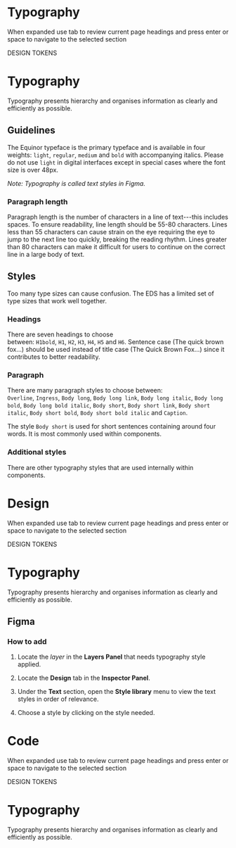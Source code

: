 # Typography

When expanded use tab to review current page headings and press enter or space to navigate to the selected section

DESIGN TOKENS

# Typography

Typography presents hierarchy and organises information as clearly and efficiently as possible.

## Guidelines

The Equinor typeface is the primary typeface and is available in four weights: `light`, `regular`, `medium` and `bold` with accompanying italics. Please do not use `light` in digital interfaces except in special cases where the font size is over 48px.

_Note: Typography is called text styles in Figma._

### Paragraph length

Paragraph length is the number of characters in a line of text---this includes spaces. To ensure readability, line length should be 55-80 characters. Lines less than 55 characters can cause strain on the eye requiring the eye to jump to the next line too quickly, breaking the reading rhythm. Lines greater than 80 characters can make it difficult for users to continue on the correct line in a large body of text.

## Styles

Too many type sizes can cause confusion. The EDS has a limited set of type sizes that work well together.

### Headings

There are seven headings to choose between: `H1bold`, `H1`, `H2`, `H3`, `H4`, `H5` and `H6`. Sentence case (The quick brown fox…) should be used instead of title case (The Quick Brown Fox…) since it contributes to better readability.

### Paragraph

There are many paragraph styles to choose between: `Overline`, `Ingress`, `Body long`, `Body long link`, `Body long italic`, `Body long bold`, `Body long bold italic`, `Body short`, `Body short link`, `Body short italic`, `Body short bold`, `Body short bold italic` and `Caption`.

The style `Body short` is used for short sentences containing around four words. It is most commonly used within components.

### Additional styles

There are other typography styles that are used internally within components.



# Design

When expanded use tab to review current page headings and press enter or space to navigate to the selected section

DESIGN TOKENS

# Typography

Typography presents hierarchy and organises information as clearly and efficiently as possible.

## Figma

### How to add

1.  Locate the _layer_ in the **Layers Panel** that needs typography style applied.
    
2.  Locate the **Design** tab in the **Inspector Panel**.
    
3.  Under the **Text** section, open the **Style library** menu to view the text styles in order of relevance.
    
4.  Choose a style by clicking on the style needed.



# Code

When expanded use tab to review current page headings and press enter or space to navigate to the selected section

DESIGN TOKENS

# Typography

Typography presents hierarchy and organises information as clearly and efficiently as possible.
